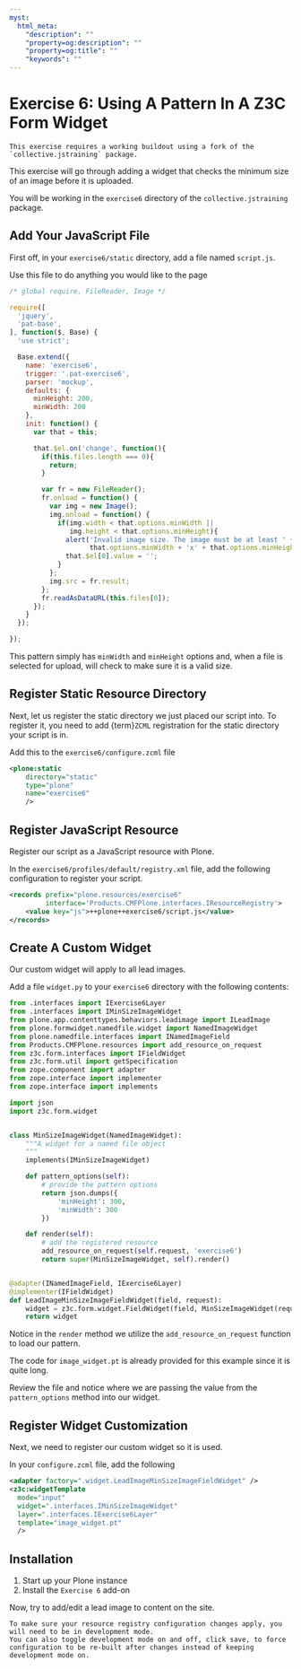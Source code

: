 ```yaml
---
myst:
  html_meta:
    "description": ""
    "property=og:description": ""
    "property=og:title": ""
    "keywords": ""
---
```


# Exercise 6: Using A Pattern In A Z3C Form Widget

```{warning}
This exercise requires a working buildout using a fork of the `collective.jstraining` package.
```

This exercise will go through adding a widget that checks the minimum size of an image before it is uploaded.

You will be working in the `exercise6` directory of the `collective.jstraining` package.

## Add Your JavaScript File

First off, in your `exercise6/static` directory, add a file named `script.js`.

Use this file to do anything you would like to the page

```javascript
/* global require, FileReader, Image */

require([
  'jquery',
  'pat-base',
], function($, Base) {
  'use strict';

  Base.extend({
    name: 'exercise6',
    trigger: '.pat-exercise6',
    parser: 'mockup',
    defaults: {
      minHeight: 200,
      minWidth: 200
    },
    init: function() {
      var that = this;

      that.$el.on('change', function(){
        if(this.files.length === 0){
          return;
        }

        var fr = new FileReader();
        fr.onload = function() {
          var img = new Image();
          img.onload = function() {
            if(img.width < that.options.minWidth ||
               img.height < that.options.minHeight){
              alert('Invalid image size. The image must be at least ' +
                    that.options.minWidth + 'x' + that.options.minHeight + '.');
              that.$el[0].value = '';
            }
          };
          img.src = fr.result;
        };
        fr.readAsDataURL(this.files[0]);
      });
    }
  });

});
```

This pattern simply has `minWidth` and `minHeight` options and, when a file is selected for upload, will check to make sure it is a valid size.

## Register Static Resource Directory

Next, let us register the static directory we just placed our script into.
To register it, you need to add {term}`ZCML` registration for the static directory your script is in.

Add this to the `exercise6/configure.zcml` file

```xml
<plone:static
    directory="static"
    type="plone"
    name="exercise6"
    />
```

## Register JavaScript Resource

Register our script as a JavaScript resource with Plone.

In the `exercise6/profiles/default/registry.xml` file, add the following configuration to register your script.

```xml
<records prefix="plone.resources/exercise6"
         interface='Products.CMFPlone.interfaces.IResourceRegistry'>
    <value key="js">++plone++exercise6/script.js</value>
</records>
```

## Create A Custom Widget

Our custom widget will apply to all lead images.

Add a file `widget.py` to your `exercise6` directory with the following contents:

```python
from .interfaces import IExercise6Layer
from .interfaces import IMinSizeImageWidget
from plone.app.contenttypes.behaviors.leadimage import ILeadImage
from plone.formwidget.namedfile.widget import NamedImageWidget
from plone.namedfile.interfaces import INamedImageField
from Products.CMFPlone.resources import add_resource_on_request
from z3c.form.interfaces import IFieldWidget
from z3c.form.util import getSpecification
from zope.component import adapter
from zope.interface import implementer
from zope.interface import implements

import json
import z3c.form.widget


class MinSizeImageWidget(NamedImageWidget):
    """A widget for a named file object
    """
    implements(IMinSizeImageWidget)

    def pattern_options(self):
        # provide the pattern options
        return json.dumps({
            'minHeight': 300,
            'minWidth': 300
        })

    def render(self):
        # add the registered resource
        add_resource_on_request(self.request, 'exercise6')
        return super(MinSizeImageWidget, self).render()


@adapter(INamedImageField, IExercise6Layer)
@implementer(IFieldWidget)
def LeadImageMinSizeImageFieldWidget(field, request):
    widget = z3c.form.widget.FieldWidget(field, MinSizeImageWidget(request))
    return widget
```

Notice in the `render` method we utilize the `add_resource_on_request` function
to load our pattern.

The code for `image_widget.pt` is already provided for this example since it is quite long.

Review the file and notice where we are passing the value from the `pattern_options` method into our widget.

## Register Widget Customization

Next, we need to register our custom widget so it is used.

In your `configure.zcml` file, add the following

```xml
<adapter factory=".widget.LeadImageMinSizeImageFieldWidget" />
<z3c:widgetTemplate
  mode="input"
  widget=".interfaces.IMinSizeImageWidget"
  layer=".interfaces.IExercise6Layer"
  template="image_widget.pt"
  />
```

## Installation

1. Start up your Plone instance
2. Install the `Exercise 6` add-on

Now, try to add/edit a lead image to content on the site.

```{warning}
To make sure your resource registry configuration changes apply, you will need to be in development mode.
You can also toggle development mode on and off, click save, to force configuration to be re-built after changes instead of keeping development mode on.
```
